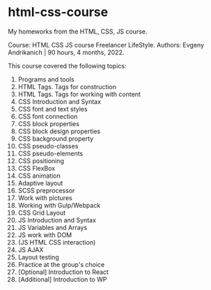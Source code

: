 # html-css-course
My homeworks from the HTML, CSS, JS course.

Course: HTML CSS JS course Freelancer LifeStyle.
Authors: Evgeny Andrikanich | 90 hours, 4 months, 2022.

This course covered the following topics:

1.	Programs and tools
2.	HTML Tags. Tags for construction
3.	HTML Tags. Tags for working with content
4.	CSS Introduction and Syntax
5.	CSS font and text styles
6.	CSS font connection
7.	CSS block properties
8.	CSS block design properties
9.	CSS background property
10.	CSS pseudo-classes
11.	CSS pseudo-elements
12.	CSS positioning
13.	CSS FlexBox
14.	CSS animation
15.	Adaptive layout
16.	SCSS preprocessor
17.	Work with pictures
18.	Working with Gulp/Webpack
19.	CSS Grid Layout
20.	JS Introduction and Syntax
21.	JS Variables and Arrays
22.	JS work with DOM
23.	(JS HTML CSS interaction)
24.	JS AJAX
25.	Layout testing
26.	Practice at the group's choice
27.	[Optional] Introduction to React
28.	[Additional] Introduction to WP
